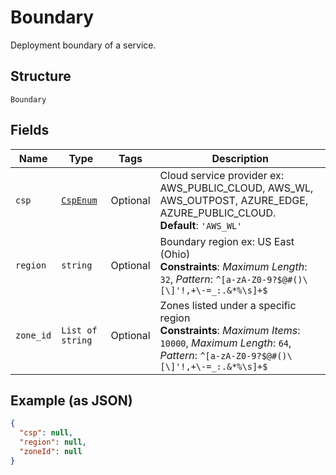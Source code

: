 
# Boundary

Deployment boundary of a service.

## Structure

`Boundary`

## Fields

| Name | Type | Tags | Description |
|  --- | --- | --- | --- |
| `csp` | [`CspEnum`](../../doc/models/csp-enum.md) | Optional | Cloud service provider ex: AWS_PUBLIC_CLOUD, AWS_WL, AWS_OUTPOST, AZURE_EDGE, AZURE_PUBLIC_CLOUD.<br>**Default**: `'AWS_WL'` |
| `region` | `string` | Optional | Boundary region ex: US East (Ohio)<br>**Constraints**: *Maximum Length*: `32`, *Pattern*: `^[a-zA-Z0-9?$@#()\[\]'!,+\-=_:.&*%\s]+$` |
| `zone_id` | `List of string` | Optional | Zones listed under a specific region<br>**Constraints**: *Maximum Items*: `10000`, *Maximum Length*: `64`, *Pattern*: `^[a-zA-Z0-9?$@#()\[\]'!,+\-=_:.&*%\s]+$` |

## Example (as JSON)

```json
{
  "csp": null,
  "region": null,
  "zoneId": null
}
```

